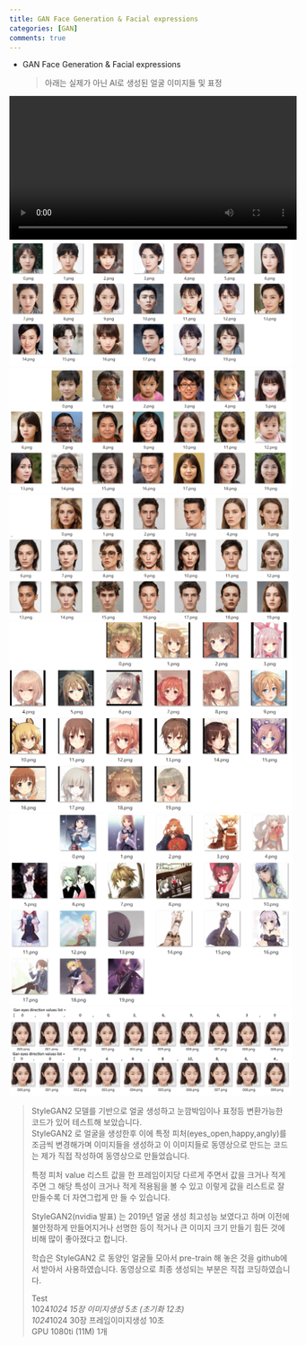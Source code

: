 ```yaml
---
title: GAN Face Generation & Facial expressions
categories: [GAN]
comments: true
---
```


* GAN Face Generation & Facial expressions  

  > 아래는 실제가 아닌 AI로 생성된 얼굴 이미지들 및 표정 

<video width="512" controls autoplay loop><source type="video/mp4" src="/images/face_movie.mp4"></video>   
<img src="/images/face_star.png">   
<img src="/images/face_yellow.png">   
<img src="/images/face_model.png">   
<img src="/images/face_aniface.png">   
<img src="/images/face_anibody.png">   
<img src="/images/face_direction_value_change.png">  

 > StyleGAN2 모델를 기반으로 얼굴 생성하고 눈깜박임이나 표정등 변환가능한 코드가 있어 테스트해 보았습니다.   
 > StyleGAN2 로 얼굴을 생성한후 이에 특정 피처(eyes_open,happy,angly)를 조금씩 변경해가며 이미지들을 생성하고 이 이미지들로 동영상으로 만드는 코드는 제가 직접 작성하여 동영상으로 만들었습니다.   
 >   
 > 특정 피처 value 리스트 값을 한 프레임이지당 다르게 주면서 값을 크거나 적게 주면 그 해당 특성이 크거나 적게 적용됨을 볼 수 있고 이렇게 값을 리스트로 잘 만들수록 더 자연그럽게 만 들 수 있습니다. 
 >   
 > StyleGAN2(nvidia 발표) 는 2019년 얼굴 생성 최고성능 보였다고 하며 이전에 불안정하게 만들어지거나 선명한 등이 적거나 큰 이미지 크기 만들기 힘든 것에 비해 많이 좋아졌다고 합니다.   
 >   
 > 학습은 StyleGAN2 로 동양인 얼굴들 모아서 pre-train 해 놓은 것을 github에서 받아서 사용하였습니다. 
 > 동영상으로 최종 생성되는 부분은 직접 코딩하였습니다.     
 >   
 > Test   
 > 1024*1024 15장 이미지생성 5초  (초기화 12초)   
 > 1024*1024 30장 프레임이미지생성 10초   
 > GPU 1080ti (11M) 1개   
